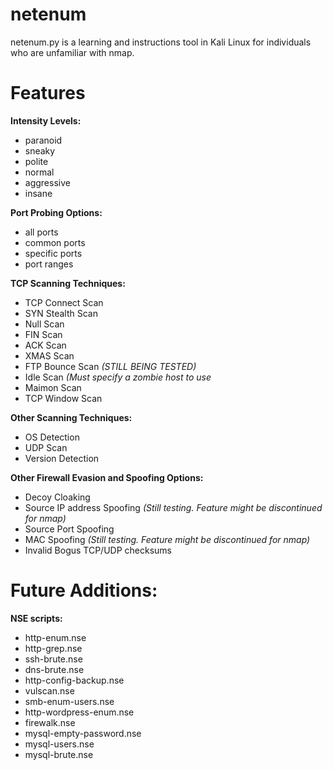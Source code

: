 # netenum
netenum.py is a learning and instructions tool in Kali Linux for individuals who are unfamiliar with nmap. 

# Features
<b>Intensity Levels:</b>
<ul>
  <li>paranoid</li>
  <li>sneaky</li>
  <li>polite</li>
  <li>normal</li>
  <li>aggressive</li>
  <li>insane</li>
</ul>
  
<b>Port Probing Options:</b>
<ul>
  <li>all ports</li>
  <li>common ports</li>
  <li>specific ports</li>
  <li>port ranges</li>
</ul>

<b>TCP Scanning Techniques:</b>
<ul>
  <li>TCP Connect Scan</li>
  <li>SYN Stealth Scan</li>
  <li>Null Scan</li>
  <li>FIN Scan</li>
  <li>ACK Scan</li>
  <li>XMAS Scan</li>
  <li>FTP Bounce Scan <i>(STILL BEING TESTED)</i></li>
  <li>Idle Scan <i>(Must specify a zombie host to use</i></li>
  <li>Maimon Scan</li>
  <li>TCP Window Scan</li>
</ul>
 
<b>Other Scanning Techniques:</b>
<ul>
  <li>OS Detection</li>
  <li>UDP Scan</li>
  <li>Version Detection</li>
</ul>

<b>Other Firewall Evasion and Spoofing Options:</b>
<ul>
  <li>Decoy Cloaking</li>
  <li>Source IP address Spoofing <i>(Still testing. Feature might be discontinued for nmap)</i></li>
  <li>Source Port Spoofing</li>
  <li>MAC Spoofing <i>(Still testing. Feature might be discontinued for nmap)</i></li>
  <li>Invalid Bogus TCP/UDP checksums</li>
</ul>

# Future Additions:
<b>NSE scripts:</b>
<ul>
  <li>http-enum.nse</li>
  <li>http-grep.nse</li>
  <li>ssh-brute.nse</li>
  <li>dns-brute.nse</li>
  <li>http-config-backup.nse</li>
  <li>vulscan.nse</li>
  <li>smb-enum-users.nse</li>
  <li>http-wordpress-enum.nse</li>
  <li>firewalk.nse</li>
  <li>mysql-empty-password.nse</li>
  <li>mysql-users.nse</li>
  <li>mysql-brute.nse</li>
</ul>
